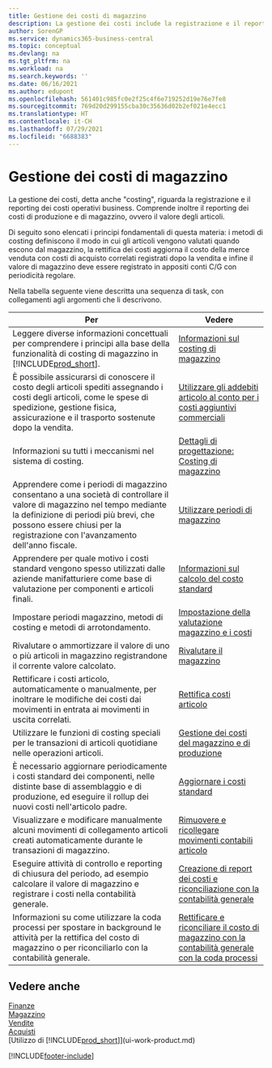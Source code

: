 ```yaml
---
title: Gestione dei costi di magazzino
description: La gestione dei costi include la registrazione e il reporting dei costi operativi business e include il reporting dei costi di produzione e di magazzino.
author: SorenGP
ms.service: dynamics365-business-central
ms.topic: conceptual
ms.devlang: na
ms.tgt_pltfrm: na
ms.workload: na
ms.search.keywords: ''
ms.date: 06/16/2021
ms.author: edupont
ms.openlocfilehash: 561401c985fc0e2f25c4f6e719252d19e76e7fe8
ms.sourcegitcommit: 769d20d299155cba30c35636d02b2ef021e4ecc1
ms.translationtype: HT
ms.contentlocale: it-CH
ms.lasthandoff: 07/29/2021
ms.locfileid: "6688383"
---
```

# <a name="managing-inventory-costs"></a>Gestione dei costi di magazzino
La gestione dei costi, detta anche "costing", riguarda la registrazione e il reporting dei costi operativi business. Comprende inoltre il reporting dei costi di produzione e di magazzino, ovvero il valore degli articoli.   

Di seguito sono elencati i principi fondamentali di questa materia: i metodi di costing definiscono il modo in cui gli articoli vengono valutati quando escono dal magazzino, la rettifica dei costi aggiorna il costo della merce venduta con costi di acquisto correlati registrati dopo la vendita e infine il valore di magazzino deve essere registrato in appositi conti C/G con periodicità regolare.

Nella tabella seguente viene descritta una sequenza di task, con collegamenti agli argomenti che li descrivono.

|**Per**|**Vedere**|  
|------------|-------------|  
|Leggere diverse informazioni concettuali per comprendere i principi alla base della funzionalità di costing di magazzino in [!INCLUDE[prod_short](includes/prod_short.md)].|[Informazioni sul costing di magazzino](finance-learn-about-costing.md)|  
|È possibile assicurarsi di conoscere il costo degli articoli spediti assegnando i costi degli articoli, come le spese di spedizione, gestione fisica, assicurazione e il trasporto sostenute dopo la vendita.|[Utilizzare gli addebiti articolo al conto per i costi aggiuntivi commerciali](payables-how-assign-item-charges.md)|
|Informazioni su tutti i meccanismi nel sistema di costing.|[Dettagli di progettazione: Costing di magazzino](design-details-inventory-costing.md)|
|Apprendere come i periodi di magazzino consentano a una società di controllare il valore di magazzino nel tempo mediante la definizione di periodi più brevi, che possono essere chiusi per la registrazione con l'avanzamento dell'anno fiscale.|[Utilizzare periodi di magazzino](finance-how-to-work-with-inventory-periods.md)|
|Apprendere per quale motivo i costi standard vengono spesso utilizzati dalle aziende manifatturiere come base di valutazione per componenti e articoli finali.|[Informazioni sul calcolo del costo standard](finance-about-calculating-standard-cost.md)|
|Impostare periodi magazzino, metodi di costing e metodi di arrotondamento.|[Impostazione della valutazione magazzino e i costi](finance-set-up-inventory-valuation-and-costing.md)|
|Rivalutare o ammortizzare il valore di uno o più articoli in magazzino registrandone il corrente valore calcolato.|[Rivalutare il magazzino](inventory-how-revalue-inventory.md)|
|Rettificare i costi articolo, automaticamente o manualmente, per inoltrare le modifiche dei costi dai movimenti in entrata ai movimenti in uscita correlati.|[Rettifica costi articolo](inventory-how-adjust-item-costs.md)|
|Utilizzare le funzioni di costing speciali per le transazioni di articoli quotidiane nelle operazioni articoli.|[Gestione dei costi del magazzino e di produzione](finance-handle-inventory-and-manufacturing-costs.md)|  
|È necessario aggiornare periodicamente i costi standard dei componenti, nelle distinte base di assemblaggio e di produzione, ed eseguire il rollup dei nuovi costi nell'articolo padre.|[Aggiornare i costi standard](finance-how-to-update-standard-costs.md)|
|Visualizzare e modificare manualmente alcuni movimenti di collegamento articoli creati automaticamente durante le transazioni di magazzino.|[Rimuovere e ricollegare movimenti contabili articolo](finance-how-to-remove-and-reapply-item-entries.md)|
|Eseguire attività di controllo e reporting di chiusura del periodo, ad esempio calcolare il valore di magazzino e registrare i costi nella contabilità generale.|[Creazione di report dei costi e riconciliazione con la contabilità generale](finance-report-costs-and-reconcile-with-the-general-ledger.md)|
|Informazioni su come utilizzare la coda processi per spostare in background le attività per la rettifica del costo di magazzino o per riconciliarlo con la contabilità generale.|[Rettificare e riconciliare il costo di magazzino con la contabilità generale con la coda processi](finance-manage-inventory-costs.md)|

## <a name="see-also"></a>Vedere anche  
 [Finanze](finance.md)  
 [Magazzino](inventory-manage-inventory.md)   
 [Vendite](sales-manage-sales.md)   
 [Acquisti](purchasing-manage-purchasing.md)  
 [Utilizzo di [!INCLUDE[prod_short](includes/prod_short.md)]](ui-work-product.md)


[!INCLUDE[footer-include](includes/footer-banner.md)]